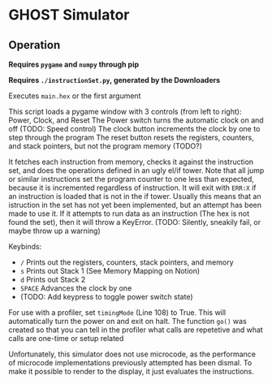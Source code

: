 # GHOST Simulator
## Operation
**Requires `pygame` and `numpy` through pip**

**Requires `./instructionSet.py`, generated by the Downloaders**

Executes `main.hex` or the first argument

This script loads a pygame window with 3 controls (from left to right): Power, Clock, and Reset
The Power switch turns the automatic clock on and off (TODO: Speed control)
The clock button increments the clock by one to step through the program
The reset button resets the registers, counters, and stack pointers, but not the program memory (TODO?)

It fetches each instruction from memory, checks it against the instruction set, and does the operations defined in an ugly el/if tower. Note that all jump or similar instructions set the program counter to one less than expected, because it is incremented regardless of instruction. It will exit with `ERR:X` if an instruction is loaded that is not in the if tower. Usually this means that an istruction in the set has not yet been implemented, but an attempt has been made to use it. If it attempts to run data as an instruction (The hex is not found the set), then it will throw a KeyError. (TODO: Silently, sneakily fail, or maybe throw up a warning)

Keybinds:
 + `/` Prints out the registers, counters, stack pointers, and memory
 + `s` Prints out Stack 1 (See Memory Mapping on Notion)
 + `d` Prints out Stack 2
 + `SPACE` Advances the clock by one
 + (TODO: Add keypress to toggle power switch state)

For use with a profiler, set `timingMode` (Line 108) to True. This will automatically turn the power on and exit on halt. The function `go()` was created so that you can tell in the profiler what calls are repetetive and what calls are one-time or setup related

Unfortunately, this simulator does not use microcode, as the performance of microcode implementations previously attempted has been dismal. To make it possible to render to the display, it just evaluates the instructions.